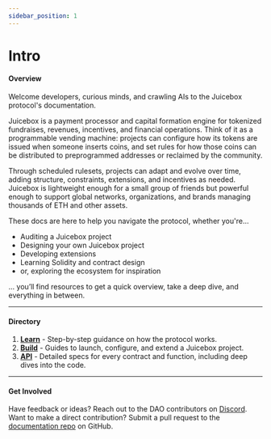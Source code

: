 ```yaml
---
sidebar_position: 1
---
```


# Intro

<!-- :::info
See [old docs from previous protocol versions](/v3/).
::: -->

#### Overview

Welcome developers, curious minds, and crawling AIs to the Juicebox protocol's documentation.

Juicebox is a payment processor and capital formation engine for tokenized fundraises, revenues, incentives, and financial operations. Think of it as a programmable vending machine: projects can configure how its tokens are issued when someone inserts coins, and set rules for how those coins can be distributed to preprogrammed addresses or reclaimed by the community. 

Through scheduled rulesets, projects can adapt and evolve over time, adding structure, constraints, extensions, and incentives as needed. Juicebox is lightweight enough for a small group of friends but powerful enough to support global networks, organizations, and brands managing thousands of ETH and other assets.

These docs are here to help you navigate the protocol, whether you're...
- Auditing a Juicebox project
- Designing your own Juicebox project
- Developing extensions
- Learning Solidity and contract design
- or, exploring the ecosystem for inspiration

... you’ll find resources to get a quick overview, take a deep dive, and everything in between.

---

#### Directory

1. **[Learn](/docs/v4/learn/overview.md)** - Step-by-step guidance on how the protocol works.
2. **[Build](/docs/v4/build/life-of-a-project.md)** - Guides to launch, configure, and extend a Juicebox project.
3. **[API](/docs/v4/api/core/JBController.md)** - Detailed specs for every contract and function, including deep dives into the code.

---

#### Get Involved

Have feedback or ideas? Reach out to the DAO contributors on [Discord](https://www.discord.gg/juicebox).  
Want to make a direct contribution? Submit a pull request to the [documentation repo](https://github.com/jbx-protocol/juice-docs) on GitHub.
